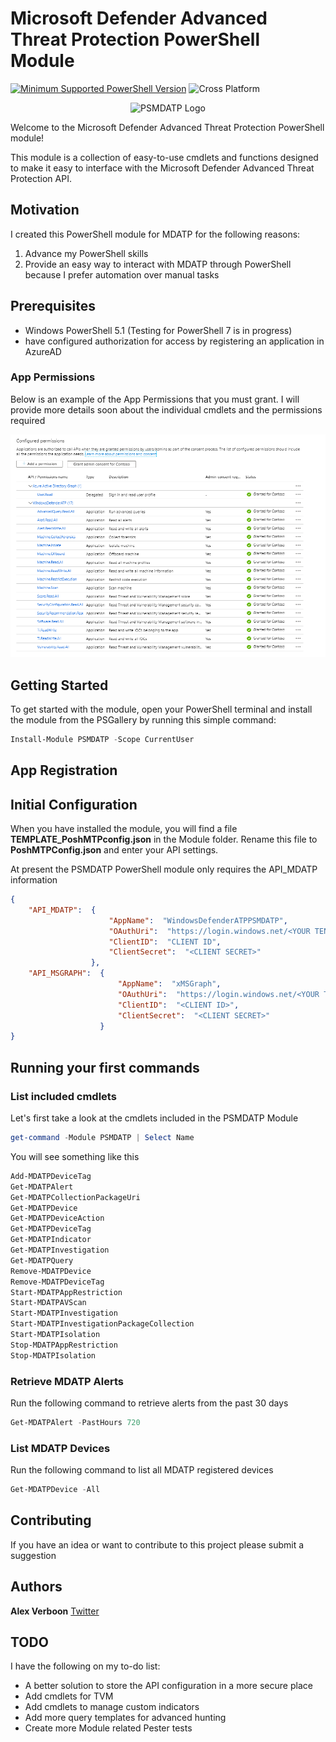 # Microsoft Defender Advanced Threat Protection PowerShell Module

[![Minimum Supported PowerShell Version](https://img.shields.io/badge/PowerShell-5.1+-purple.svg)](https://github.com/PowerShell/PowerShell) ![Cross Platform](https://img.shields.io/badge/platform-windows-lightgrey)

<p align="center">
    <img src="./media/snall_psmdatp.png" alt="PSMDATP Logo" >
</p>

Welcome to the Microsoft Defender Advanced Threat Protection PowerShell module!

This module is a collection of easy-to-use cmdlets and functions designed to make it easy to interface with the Microsoft Defender Advanced Threat Protection API.

## Motivation

I created this PowerShell module for MDATP for the following reasons:

1. Advance my PowerShell skills
2. Provide an easy way to interact with MDATP through PowerShell because I prefer automation over manual tasks

## Prerequisites

- Windows PowerShell 5.1 (Testing for PowerShell 7 is in progress)
- have configured authorization for access by registering an application in AzureAD

### App Permissions

Below is an example of the App Permissions that you must grant. I will provide more details soon about the individual cmdlets and the permissions required

<p align="center">
    <img src="./media/apppermissions.png" alt="App permissions" >
</p>


## Getting Started

To get started with the module, open your PowerShell terminal and install the module from the PSGallery by running this simple command:
```powershell
Install-Module PSMDATP -Scope CurrentUser
```

## App Registration

## Initial Configuration

When you have installed the module, you will find a file **TEMPLATE_PoshMTPconfig.json** in the Module folder. Rename this file to **PoshMTPConfig.json** and enter your API settings.

At present the PSMDATP PowerShell module only requires the API_MDATP information

```json
{
    "API_MDATP":  {
                      "AppName":  "WindowsDefenderATPPSMDATP",
                      "OAuthUri":  "https://login.windows.net/<YOUR TENANT ID>/oauth2/token",
                      "ClientID":  "CLIENT ID",
                      "ClientSecret":  "<CLIENT SECRET>"
                  },
    "API_MSGRAPH":  {
                        "AppName":  "xMSGraph",
                        "OAuthUri":  "https://login.windows.net/<YOUR TENANT ID>/oauth2/token",
                        "ClientID":  "<CLIENT ID>",
                        "ClientSecret":  "<CLIENT SECRET>"
                    }
}
```

## Running your first commands

### List included cmdlets

Let's first take a look at the cmdlets included in the PSMDATP Module

```powershell
get-command -Module PSMDATP | Select Name
```

You will see something like this
```powershell
Add-MDATPDeviceTag
Get-MDATPAlert
Get-MDATPCollectionPackageUri
Get-MDATPDevice
Get-MDATPDeviceAction
Get-MDATPDeviceTag
Get-MDATPIndicator
Get-MDATPInvestigation
Get-MDATPQuery
Remove-MDATPDevice
Remove-MDATPDeviceTag
Start-MDATPAppRestriction
Start-MDATPAVScan
Start-MDATPInvestigation
Start-MDATPInvestigationPackageCollection
Start-MDATPIsolation
Stop-MDATPAppRestriction
Stop-MDATPIsolation
```

### Retrieve MDATP Alerts

Run the following command to retrieve alerts from the past 30 days

```powershell
Get-MDATPAlert -PastHours 720
```

### List MDATP Devices

Run the following command to list all MDATP registered devices

```powershell
Get-MDATPDevice -All
```

## Contributing

If you have an idea or want to contribute to this project please submit a suggestion

## Authors

**Alex Verboon** [Twitter](https://twitter.com/alexverboon)

## TODO

I have the following on my to-do list:

- A better solution to store the API configuration in a more secure place
- Add cmdlets for TVM
- Add cmdlets to manage custom indicators
- Add more query templates for advanced hunting
- Create more Module related Pester tests